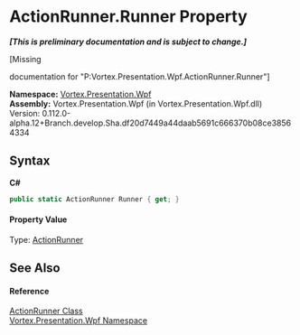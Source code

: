 # ActionRunner.Runner Property 
 _**\[This is preliminary documentation and is subject to change.\]**_

\[Missing <summary> documentation for "P:Vortex.Presentation.Wpf.ActionRunner.Runner"\]

**Namespace:**&nbsp;<a href="N_Vortex_Presentation_Wpf.md">Vortex.Presentation.Wpf</a><br />**Assembly:**&nbsp;Vortex.Presentation.Wpf (in Vortex.Presentation.Wpf.dll) Version: 0.112.0-alpha.12+Branch.develop.Sha.df20d7449a44daab5691c666370b08ce38564334

## Syntax

**C#**<br />
``` C#
public static ActionRunner Runner { get; }
```


#### Property Value
Type: <a href="T_Vortex_Presentation_Wpf_ActionRunner.md">ActionRunner</a>

## See Also


#### Reference
<a href="T_Vortex_Presentation_Wpf_ActionRunner.md">ActionRunner Class</a><br /><a href="N_Vortex_Presentation_Wpf.md">Vortex.Presentation.Wpf Namespace</a><br />